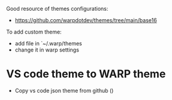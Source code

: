 

Good resource of themes configurations:
- https://github.com/warpdotdev/themes/tree/main/base16


To add custom theme:
- add file in `~/.warp/themes
- change it in warp settings

# VS code theme to WARP theme 

- Copy vs code json theme from github ()  

